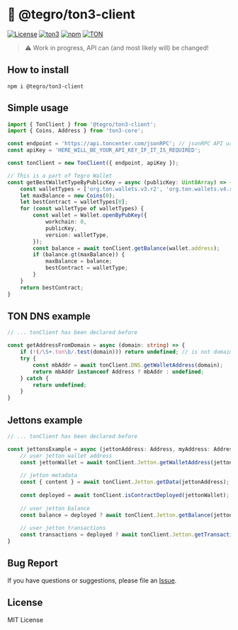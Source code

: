 # 💎 @tegro/ton3-client
[![License](https://img.shields.io/badge/license-MIT-brightgreen)](https://opensource.org/licenses/MIT)
[![ton3](https://img.shields.io/badge/for%20use%20with-ton3-brightgreen)](https://github.com/tonstack/ton3-core)
[![npm](https://img.shields.io/npm/v/@tegro/ton3-client.svg)](https://npmjs.com/package/@tegro/ton3-client)
[![TON](https://img.shields.io/badge/based%20on-The%20Open%20Network-blue)](https://ton.org/)

> :warning: Work in progress, API can (and most likely will) be changed!

## How to install

```
npm i @tegro/ton3-client
```

## Simple usage

```typescript
import { TonClient } from '@tegro/ton3-client';
import { Coins, Address } from 'ton3-core';

const endpoint = 'https://api.toncenter.com/jsonRPC'; // jsonRPC API url
const apiKey = 'HERE_WILL_BE_YOUR_API_KEY_IF_IT_IS_REQUIRED';

const tonClient = new TonClient({ endpoint, apiKey });

// This is a part of Tegro Wallet
const getBestWalletTypeByPublicKey = async (publicKey: Uint8Array) => {
    const walletTypes = ['org.ton.wallets.v3.r2', 'org.ton.wallets.v4.r2'];
    let maxBalance = new Coins(0);
    let bestContract = walletTypes[0];
    for (const walletType of walletTypes) {
        const wallet = Wallet.openByPubKey({
            workchain: 0,
            publicKey,
            version: walletType,
        });
        const balance = await tonClient.getBalance(wallet.address);
        if (balance.gt(maxBalance)) {
            maxBalance = balance;
            bestContract = walletType;
        }
    }
    return bestContract;
}

```

## TON DNS example

```typescript
// ... tonClient has been declared before

const getAddressFromDomain = async (domain: string) => {
    if (!(/\S+.ton\b/.test(domain))) return undefined; // is not domain
    try {
        const mbAddr = await tonClient.DNS.getWalletAddress(domain);
        return mbAddr instanceof Address ? mbAddr : undefined;
    } catch {
        return undefined;
    }
}

```


## Jettons example

```typescript
// ... tonClient has been declared before

const jettonsExample = async (jettonAddress: Address, myAddress: Address) => {
    // user jetton wallet address
    const jettonWallet = await tonClient.Jetton.getWalletAddress(jettonAddress, myAddress);
    
    // jetton metadata
    const { content } = await tonClient.Jetton.getData(jettonAddress);
    
    const deployed = await tonClient.isContractDeployed(jettonWallet);
    
    // user jetton balance
    const balance = deployed ? await tonClient.Jetton.getBalance(jettonWallet) : new Coins(0, { decimals: meta.decimals });
    
    // user jetton transactions
    const transactions = deployed ? await tonClient.Jetton.getTransactions(jettonWallet) : []
}

```

## Bug Report
If you have questions or suggestions, please file an [Issue](https://github.com/TegroTON/.github/issues/new/choose).

## License

MIT License




